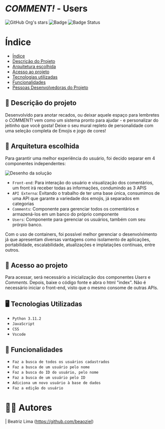 <h1><i>COMMENT!</i> - Users </h1>

![GitHub Org's stars](https://img.shields.io/github/stars/beaoziel?style=social) ![Badge](https://img.shields.io/badge/Pós%20Graduação-purple) ![Badge Status](https://img.shields.io/badge/STATUS-Finalizado-blue)
# Índice 
* [Índice](#índice)
* [Descrição do Projeto](#descrição-do-projeto)
* [Arquitetura escolhida](#arquitetura-escolhida)
* [Acesso ao projeto](#acesso-ao-projeto)
* [Tecnologias utilizadas](#tecnologias-utilizadas)
* [Funcionalidades](#funcionalidades)
* [Pessoas Desenvolvedoras do Projeto](#autores)

## 📃 Descrição do projeto
<p>
  Desenvolvido para anotar recados, ou deixar aquele espaço para lembretes o <i> COMMENT! </i> vem como um sistema pronto para ajudar - e personalizar do jeitinho que você gosta!
  Deixe o seu mural repleto de personalidade com uma seleção completa de Emojis e jogo de cores!
</p>

## 📐 Arquitetura escolhida
<p>
  Para garantir uma melhor experiência do usuário, foi decido separar em 4 componentes independentes:
</p>

![Desenho da solução](https://github.com/beaoziel/mvp-comment-front/assets/61751794/b0531533-7898-4cd4-9bec-9e59db59d3f5)

- `Front-end`: Para interação do usuário e visualização dos comentários, um front irá receber todas as informações, condumindo as 3 APIS
- `API Externa`: Evitando o trabalho de ter uma base única, consumimos de uma API que garante a variedade dos emojis, já separados em categorias
- `Comments`: Componente para gerenciar todos os comentários e armazená-los em um banco do próprio componente
- `Users`: Componente para gerenciar os usuários, também com seu prórpio banco.

Com o uso de containers, foi possível melhor gerenciar o desenvolvimento já que apresentam diversas vantagens como isolamento de aplicações, portabilidade, escalabilidade, atualizações e implatações contínuas, entre outros.

## 📁 Acesso ao projeto
<p>
  Para acessar, será necessário a inicialização dos componentes <i>Users</i> e <i>Comments</i>. Depois, baixe o código fonte e abra o html "index".
  Não é necessário iniciar o front-end, visto que o mesmo consome de outras APIs.
</p>

## 🖥️ Tecnologias Utilizadas
- ``Python 3.11.2``
- ``JavaScript``
- ``CSS``
- ``Vscode``

## 📜 Funcionalidades
- ``Faz a busca de todos os usuários cadastrados``
- ``Faz a busca de um usuário pelo nome``
- ``Faz a busca do ID do usuário, pelo nome``
- ``Faz a busca de um usuário pelo ID``
- ``Adiciona um novo usuário à base de dados``
- ``Faz a edição do usuário`` 

# 🙋‍♀️ Autores

| Beatriz Lima (https://github.com/beaoziel) 
